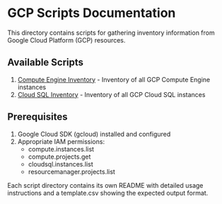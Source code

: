 # GCP Scripts Documentation

This directory contains scripts for gathering inventory information from Google Cloud Platform (GCP) resources.

## Available Scripts

1. [Compute Engine Inventory](Compute-Engine/README.md) - Inventory of all GCP Compute Engine instances
2. [Cloud SQL Inventory](SQL/README.md) - Inventory of all GCP Cloud SQL instances

## Prerequisites

1. Google Cloud SDK (gcloud) installed and configured
2. Appropriate IAM permissions:
   - compute.instances.list
   - compute.projects.get
   - cloudsql.instances.list
   - resourcemanager.projects.list

Each script directory contains its own README with detailed usage instructions and a template.csv showing the expected output format.